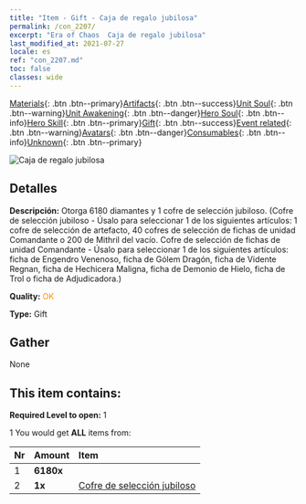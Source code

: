 ```yaml
---
title: "Item - Gift - Caja de regalo jubilosa"
permalink: /con_2207/
excerpt: "Era of Chaos  Caja de regalo jubilosa"
last_modified_at: 2021-07-27
locale: es
ref: "con_2207.md"
toc: false
classes: wide
---
```

 [Materials](/ItemsES/){: .btn .btn--primary}[Artifacts](/ItemsES/Artifacts/){: .btn .btn--success}[Unit Soul](/ItemsES/UnitSoul/){: .btn .btn--warning}[Unit Awakening](/ItemsES/UnitAwakening/){: .btn .btn--danger}[Hero Soul](/ItemsES/HeroSoul/){: .btn .btn--info}[Hero Skill](/ItemsES/HeroSkill/){: .btn .btn--primary}[Gift](/ItemsES/Gift/){: .btn .btn--success}[Event related](/ItemsES/Events/){: .btn .btn--warning}[Avatars](/ItemsES/Avatars/){: .btn .btn--danger}[Consumables](/ItemsES/Consumables/){: .btn .btn--info}[Unknown](/ItemsES/Unknown/){: .btn .btn--primary}

 ![Caja de regalo jubilosa](/images/t/i_907190.png)

## Detalles
 **Descripción:** Otorga 6180 diamantes y 1 cofre de selección jubiloso. (Cofre de selección jubiloso - Úsalo para seleccionar 1 de los siguientes artículos: 1 cofre de selección de artefacto, 40 cofres de selección de fichas de unidad Comandante o 200 de Mithril del vacío.  Cofre de selección de fichas de unidad Comandante - Úsalo para seleccionar 1 de los siguientes artículos: ficha de Engendro Venenoso, ficha de Gólem Dragón, ficha de Vidente Regnan, ficha de Hechicera Maligna, ficha de Demonio de Hielo, ficha de Trol o ficha de Adjudicadora.)

 **Quality:** <span style="color: #FF8C00">OK</span>

 **Type:** Gift

## Gather

  None

## This item contains:

 **Required Level to open:** 1

 1 You would get **ALL** items  from:

  | Nr | Amount |     Item    |
  |:---|:-------|:------------|
  | 1 |  **6180x** | <i class="fas fa-gem"/> |  | 
  | 2 |  **1x** | [Cofre de selección jubiloso](/es/Items/con_2205/) |  | 
